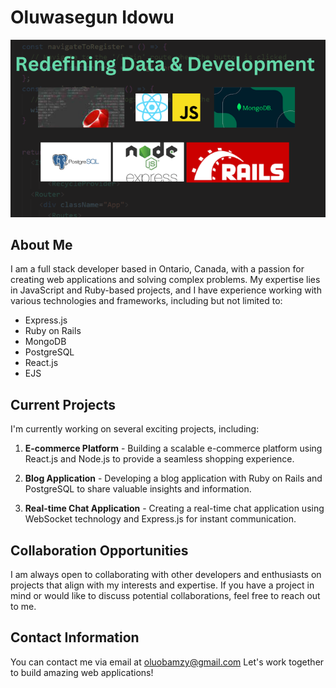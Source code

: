 # Oluwasegun Idowu

![Profile Banner](https://github.com/oluobamzy/tweeter/blob/9f0dac8b5809fb9757b6f9ccf9daf4aa76d64990/Docs/Github%20banner.png)

## About Me

I am a full stack developer based in Ontario, Canada, with a passion for creating web applications and solving complex problems. My expertise lies in JavaScript and Ruby-based projects, and I have experience working with various technologies and frameworks, including but not limited to:

- Express.js
- Ruby on Rails
- MongoDB
- PostgreSQL
- React.js
- EJS

## Current Projects

I'm currently working on several exciting projects, including:

1. **E-commerce Platform** - Building a scalable e-commerce platform using React.js and Node.js to provide a seamless shopping experience.

2. **Blog Application** - Developing a blog application with Ruby on Rails and PostgreSQL to share valuable insights and information.

3. **Real-time Chat Application** - Creating a real-time chat application using WebSocket technology and Express.js for instant communication.

## Collaboration Opportunities

I am always open to collaborating with other developers and enthusiasts on projects that align with my interests and expertise. If you have a project in mind or would like to discuss potential collaborations, feel free to reach out to me.

## Contact Information

You can contact me via email at [oluobamzy@gmail.com](mailto:oluobamzy@gmail.com) Let's work together to build amazing web applications!


<!--
**oluobamzy/oluobamzy** is a ✨ _special_ ✨ repository because its `README.md` (this file) appears on your GitHub profile.

Here are some ideas to get you started:

- 🔭 I’m currently working on ...
- 🌱 I’m currently learning ...
- 👯 I’m looking to collaborate on ...
- 🤔 I’m looking for help with ...
- 💬 Ask me about ...
- 📫 How to reach me: ...
- 😄 Pronouns: ...
- ⚡ Fun fact: ...
-->
